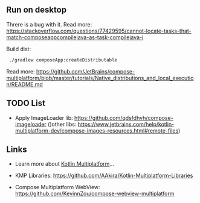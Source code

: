 ## Run on desktop

Threre is a bug with it. Read more: https://stackoverflow.com/questions/77429595/cannot-locate-tasks-that-match-composeappcompilejava-as-task-compilejava-i

Build dist:

```bash
 ./gradlew composeApp:createDistributable
```

Read more: https://github.com/JetBrains/compose-multiplatform/blob/master/tutorials/Native_distributions_and_local_execution/README.md


## TODO List

* Apply ImageLoader lib: https://github.com/qdsfdhvh/compose-imageloader ()other libs: https://www.jetbrains.com/help/kotlin-multiplatform-dev/compose-images-resources.html#remote-files)


## Links

* Learn more about [Kotlin Multiplatform](https://www.jetbrains.com/help/kotlin-multiplatform-dev/get-started.html)…

* KMP Libraries: https://github.com/AAkira/Kotlin-Multiplatform-Libraries

* Compose Multiplatform WebView: https://github.com/KevinnZou/compose-webview-multiplatform

